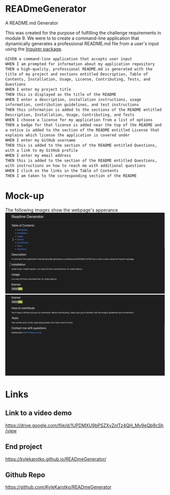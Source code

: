 # READmeGenerator
A README.md Generator

This was created for the purpose of fulfilling the challenge requirements in module 9. We were to to create a command-line application that dynamically generates a professional README.md file from a user's input using the [Inquirer package](https://www.npmjs.com/package/inquirer/v/8.2.4).

```
GIVEN a command-line application that accepts user input
WHEN I am prompted for information about my application repository
THEN a high-quality, professional README.md is generated with the title of my project and sections entitled Description, Table of Contents, Installation, Usage, License, Contributing, Tests, and Questions
WHEN I enter my project title
THEN this is displayed as the title of the README
WHEN I enter a description, installation instructions, usage information, contribution guidelines, and test instructions
THEN this information is added to the sections of the README entitled Description, Installation, Usage, Contributing, and Tests
WHEN I choose a license for my application from a list of options
THEN a badge for that license is added near the top of the README and a notice is added to the section of the README entitled License that explains which license the application is covered under
WHEN I enter my GitHub username
THEN this is added to the section of the README entitled Questions, with a link to my GitHub profile
WHEN I enter my email address
THEN this is added to the section of the README entitled Questions, with instructions on how to reach me with additional questions
WHEN I click on the links in the Table of Contents
THEN I am taken to the corresponding section of the README
```

# Mock-up
The following images show the webpage's apperance
![README Generator](./assets/images/RG1.png)
![README Generator](./assets/images/RG2.png)


# Links

## Link to a video demo 
https://drive.google.com/file/d/1UPDMXU9bPSZXvZnlTz4QH_Mv9eQb9cSh/view
## End project
https://kylekarotko.github.io/READmeGenerator/
## Github Repo
https://github.com/KyleKarotko/READmeGenerator
